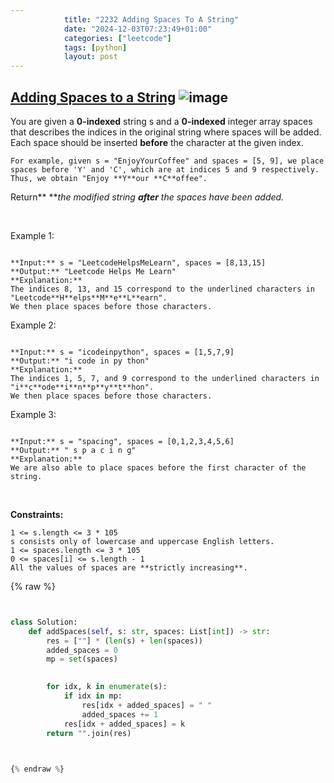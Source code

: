 ```yaml
---
            title: "2232 Adding Spaces To A String"
            date: "2024-12-03T07:23:49+01:00"
            categories: ["leetcode"]
            tags: [python]
            layout: post
---
```

            
## [Adding Spaces to a String](https://leetcode.com/problems/adding-spaces-to-a-string) ![image](https://img.shields.io/badge/Difficulty-Medium-orange)

You are given a **0-indexed** string s and a **0-indexed** integer array spaces that describes the indices in the original string where spaces will be added. Each space should be inserted **before** the character at the given index.

	For example, given s = "EnjoyYourCoffee" and spaces = [5, 9], we place spaces before 'Y' and 'C', which are at indices 5 and 9 respectively. Thus, we obtain "Enjoy **Y**our **C**offee".

Return** ***the modified string **after** the spaces have been added.*

 

Example 1:

```

**Input:** s = "LeetcodeHelpsMeLearn", spaces = [8,13,15]
**Output:** "Leetcode Helps Me Learn"
**Explanation:** 
The indices 8, 13, and 15 correspond to the underlined characters in "Leetcode**H**elps**M**e**L**earn".
We then place spaces before those characters.

```

Example 2:

```

**Input:** s = "icodeinpython", spaces = [1,5,7,9]
**Output:** "i code in py thon"
**Explanation:**
The indices 1, 5, 7, and 9 correspond to the underlined characters in "i**c**ode**i**n**p**y**t**hon".
We then place spaces before those characters.

```

Example 3:

```

**Input:** s = "spacing", spaces = [0,1,2,3,4,5,6]
**Output:** " s p a c i n g"
**Explanation:**
We are also able to place spaces before the first character of the string.

```

 

**Constraints:**

	1 <= s.length <= 3 * 105
	s consists only of lowercase and uppercase English letters.
	1 <= spaces.length <= 3 * 105
	0 <= spaces[i] <= s.length - 1
	All the values of spaces are **strictly increasing**.

{% raw %}


```python


class Solution:
    def addSpaces(self, s: str, spaces: List[int]) -> str:
        res = [""] * (len(s) + len(spaces))
        added_spaces = 0
        mp = set(spaces)

        
        for idx, k in enumerate(s):
            if idx in mp:
                res[idx + added_spaces] = " "
                added_spaces += 1
            res[idx + added_spaces] = k
        return "".join(res)
        


{% endraw %}
```

